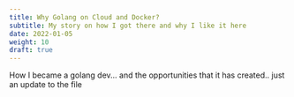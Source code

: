 ```yaml
---
title: Why Golang on Cloud and Docker?
subtitle: My story on how I got there and why I like it here 
date: 2022-01-05
weight: 10
draft: true
---
```


How I became a golang dev...   and the opportunities that it has created..
just an update to the file